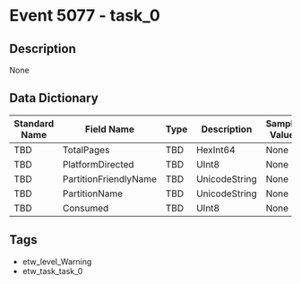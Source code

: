 # Event 5077 - task_0

## Description
None

## Data Dictionary
|Standard Name|Field Name|Type|Description|Sample Value|
|---|---|---|---|---|
|TBD|TotalPages|TBD|HexInt64|None|None|
|TBD|PlatformDirected|TBD|UInt8|None|None|
|TBD|PartitionFriendlyName|TBD|UnicodeString|None|None|
|TBD|PartitionName|TBD|UnicodeString|None|None|
|TBD|Consumed|TBD|UInt8|None|None|

## Tags
* etw_level_Warning
* etw_task_task_0